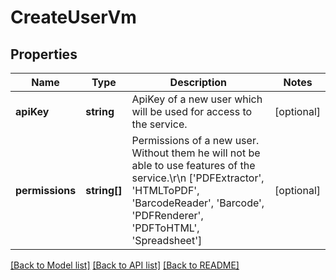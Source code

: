 # CreateUserVm

## Properties
Name | Type | Description | Notes
------------ | ------------- | ------------- | -------------
**apiKey** | **string** | ApiKey of a new user which will be used for access to the service. | [optional] 
**permissions** | **string[]** | Permissions of a new user. Without them he will not be able to use features of the service.\r\n            [&#39;PDFExtractor&#39;, &#39;HTMLToPDF&#39;, &#39;BarcodeReader&#39;, &#39;Barcode&#39;, &#39;PDFRenderer&#39;, &#39;PDFToHTML&#39;, &#39;Spreadsheet&#39;] | [optional] 

[[Back to Model list]](../README.md#documentation-for-models) [[Back to API list]](../README.md#documentation-for-api-endpoints) [[Back to README]](../README.md)


